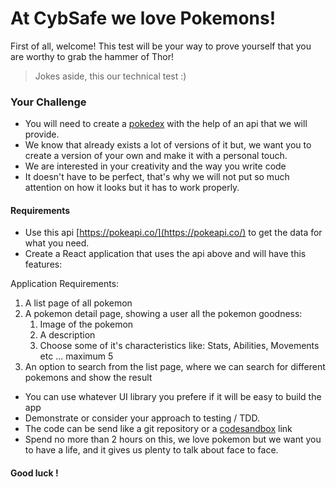 # At CybSafe we love Pokemons! 

First of all, welcome! This test will be your way to prove yourself that you are worthy to grab the hammer of Thor!
> Jokes aside, this our technical test :)

### Your Challenge

* You will need to create a [pokedex](https://pokemon.fandom.com/wiki/Pok%C3%A9dex) with the help of an api that we will provide.
* We know that already exists a lot of versions of it but, we want you to create a version of your own and make it with a personal touch. 
* We are interested in your creativity and the way you write code
* It doesn't have to be perfect, that's why we will not put so much attention on how it looks but it has to work properly. 

#### Requirements

* Use this api [https://pokeapi.co/](https://pokeapi.co/) to get the data for what you need.
* Create a React application that uses the api above and will have this features:

Application Requirements:

1. A list page of all pokemon
2. A pokemon detail page, showing a user all the pokemon goodness:
   1. Image of the pokemon
   1. A description 
   1. Choose some of it's characteristics like: Stats, Abilities, Movements etc ... maximum 5
3. An option to search from the list page, where we can search for different pokemons and show the result

* You can use whatever UI library you prefere if it will be easy to build the app
* Demonstrate or consider your approach to testing / TDD.
* The code can be send like a git repository or a [codesandbox](https://codesandbox.io) link
* Spend no more than 2 hours on this, we love pokemon but we want you to have a life, and it gives us plenty to talk about face to face.

#### Good luck !